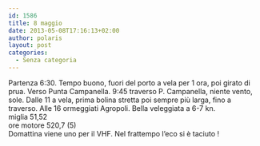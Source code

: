 ```yaml
---
id: 1586
title: 8 maggio
date: 2013-05-08T17:16:13+02:00
author: polaris
layout: post
categories:
  - Senza categoria
---
```

Partenza 6:30. Tempo buono, fuori del porto a vela per 1 ora, poi girato di prua. Verso Punta Campanella. 9:45 traverso P. Campanella, niente vento, sole. Dalle 11 a vela, prima bolina stretta poi sempre più larga, fino a traverso. Alle 16 ormeggiati Agropoli. Bella veleggiata a 6-7 kn.  
miglia 51,52  
ore motore 520,7 (5)  
Domattina viene uno per il VHF. Nel frattempo l&#8217;eco si è taciuto !